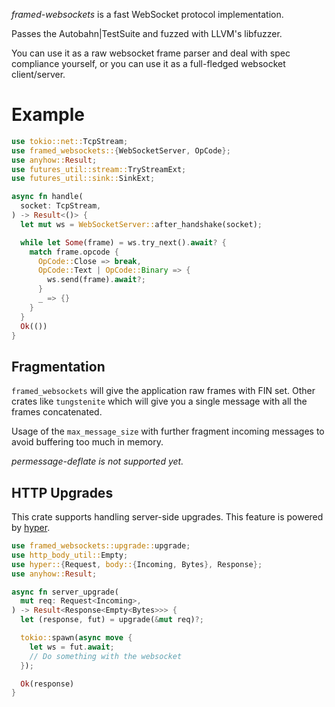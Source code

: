 _framed-websockets_ is a fast WebSocket protocol implementation.

Passes the
Autobahn|TestSuite and fuzzed with LLVM's libfuzzer.

You can use it as a raw websocket frame parser and deal with spec compliance
yourself, or you can use it as a full-fledged websocket client/server.

# Example

```rust
use tokio::net::TcpStream;
use framed_websockets::{WebSocketServer, OpCode};
use anyhow::Result;
use futures_util::stream::TryStreamExt;
use futures_util::sink::SinkExt;

async fn handle(
  socket: TcpStream,
) -> Result<()> {
  let mut ws = WebSocketServer::after_handshake(socket);

  while let Some(frame) = ws.try_next().await? {
    match frame.opcode {
      OpCode::Close => break,
      OpCode::Text | OpCode::Binary => {
        ws.send(frame).await?;
      }
      _ => {}
    }
  }
  Ok(())
}
```

## Fragmentation

`framed_websockets` will give the application raw frames with FIN set. Other
crates like `tungstenite` which will give you a single message with all the frames
concatenated.

Usage of the `max_message_size` with further fragment incoming messages to avoid buffering too much
in memory.

_permessage-deflate is not supported yet._

## HTTP Upgrades

This crate supports handling server-side upgrades. This feature is powered by [hyper](https://docs.rs/hyper).

```rust
use framed_websockets::upgrade::upgrade;
use http_body_util::Empty;
use hyper::{Request, body::{Incoming, Bytes}, Response};
use anyhow::Result;

async fn server_upgrade(
  mut req: Request<Incoming>,
) -> Result<Response<Empty<Bytes>>> {
  let (response, fut) = upgrade(&mut req)?;

  tokio::spawn(async move {
    let ws = fut.await;
    // Do something with the websocket
  });

  Ok(response)
}
```
